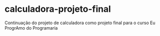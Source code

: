 # calculadora-projeto-final
Continuação do projeto de calculadora como projeto final para o curso Eu ProgrAmo do Programaria
